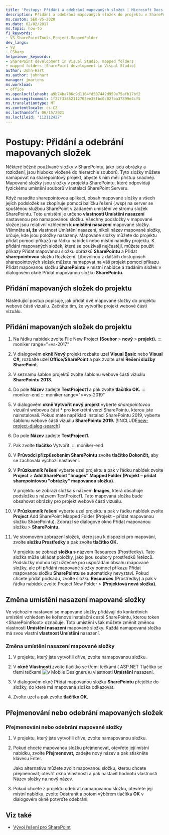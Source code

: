 ```yaml
---
title: 'Postupy: Přidání a odebrání mapovaných složek | Microsoft Docs'
description: Přidání a odebrání mapovaných složek do projektu v SharePointu  Změňte umístění nasazení mapované složky. Přejmenujte nebo odeberte mapované složky.
ms.custom: SEO-VS-2020
ms.date: 02/02/2017
ms.topic: how-to
f1_keywords:
- VS.SharePointTools.Project.MappedFolder
dev_langs:
- VB
- CSharp
helpviewer_keywords:
- SharePoint development in Visual Studio, mapped folders
- mapped folders [SharePoint development in Visual Studio]
author: John-Hart
ms.author: johnhart
manager: jmartens
ms.workload:
- office
ms.openlocfilehash: a9b74ba786c9d1104fd507442d959e75afb17bf2
ms.sourcegitcommit: 1f27f33852112702ee35fbc0c02fba37899e4cf5
ms.translationtype: MT
ms.contentlocale: cs-CZ
ms.lasthandoff: 06/15/2021
ms.locfileid: "112112427"
---
```

# <a name="how-to-add-and-remove-mapped-folders"></a>Postupy: Přidání a odebrání mapovaných složek

  Některé běžně používané složky v SharePointu, jako jsou obrázky a rozložení, jsou hluboko vložené do hierarchie souborů. Tyto složky můžete namapovat na sharepointový projekt, abyste k nim měli přístup snadněji. Mapované složky jsou složky v projektu SharePointu, které odpovídají fyzickému umístění souborů v instalaci SharePoint Serveru.

 Když nasadíte sharepointovou aplikaci, obsah mapované složky a všech jejích podsložek se zkopíruje pomocí balíčku řešení (.wsp) na server se spuštěnou službou SharePoint v zadaném umístění ve stromu složek SharePointu. Toto umístění je určeno **vlastností Umístění nasazení** nastavenou pro namapovanou složku. Všechny podsložky v mapované složce jsou relativní vzhledem **k umístění nasazení** mapované složky. Všimněte **si, že** vlastnost Umístění nasazení, nikoli název mapované složky, určuje, kde jsou položky nasazeny.
Mapované složky můžete do projektu přidat pomocí příkazů na řádku nabídek nebo místní nabídky projektu. K přidání mapovaných složek, které se používají nejčastěji, můžete použít příkazy Přidat mapovanou složku obrázků **SharePointu** a Přidat **sharepointovou** složku Rozložení. Libovolnou z dalších dostupných sharepointových složek můžete namapovat na váš projekt pomocí příkazu Přidat mapovanou složku **SharePointu** v místní nabídce a zadáním složek v dialogovém okně Přidat mapovanou složku **SharePointu.**

## <a name="add-mapped-folders-to-a-project"></a>Přidání mapovaných složek do projektu

 Následující postup popisuje, jak přidat dvě mapované složky do projektu webové části vizuálu. Začněte tím, že vytvoříte projekt webové části vizuálu.

## <a name="to-add-mapped-folders-to-a-project"></a>Přidání mapovaných složek do projektu

1. Na řádku nabídek zvolte File New Project **(Soubor**  >  **nový**  >  **projekt).**
::: moniker range="=vs-2017"
2. V dialogovém **okně Nový** projekt rozbalte uzel **Visual Basic** nebo **Visual C#,** rozbalte uzel **Office/SharePoint** a pak zvolte uzel **Řešení služby SharePoint.**

3. V seznamu šablon projektů zvolte šablonu webové části vizuálu **SharePointu 2013.**

4. Do pole **Název** zadejte **TestProject1** a pak zvolte **tlačítko OK.**
::: moniker-end
::: moniker range=">=vs-2019"
2. V dialogovém **okně Vytvořit nový projekt** vyberte *sharepointovou* vizuální webovou část * pro konkrétní verzi SharePointu, kterou jste nainstalovali. Pokud máte například instalaci SharePointu 2019, vyberte šablonu webové části vizuálu **SharePointu 2019.**
    [!INCLUDE[new-project-dialog-search](../sharepoint/includes/new-project-dialog-search-md.md)]

3. Do pole **Název** zadejte **TestProject1.**
4. Pak zvolte **tlačítko** Vytvořit.
::: moniker-end

5. V **Průvodci přizpůsobením SharePointu** zvolte **tlačítko Dokončit,** aby se zachovala výchozí nastavení.

6. V **Průzkumník řešení** vyberte uzel projektu a pak v řádku nabídek zvolte **Project**  >  **Add SharePoint "Images" Mapped Folder (Projekt – přidat sharepointovou "obrázky" mapovanou složku).**

     V projektu se zobrazí složka s názvem **Images,** která obsahuje podsložku s názvem TestProject1. Tato mapovaná složka bude obsahovat obrázky pro projekt webové části vizuálu.

7. V **Průzkumník řešení** vyberte uzel projektu a pak v řádku nabídek zvolte **Project** Add SharePoint Mapped Folder (Projekt – přidat mapovanou složku SharePointu). Zobrazí se dialogové okno Přidat mapovanou složku  >   **SharePointu.**

8. Ve stromovém zobrazení složek, které jsou k dispozici pro mapování, zvolte **složku Prostředky** a pak zvolte **tlačítko OK.**

     V projektu se zobrazí **složka s** názvem Resources (Prostředky). Tato složka může ukládat položky, jako jsou soubory prostředků řetězců. Podsložky mohou být užitečné pro uspořádání obsahu mapované složky, ale při přidání mapované složky pomocí příkazu Přidat mapovanou složku **SharePointu** se automaticky nevystaví. Pokud chcete přidat podsadu, zvolte složku **Resources** (Prostředky) a pak v řádku nabídek zvolte Project New Folder   >  **(Projektová nová složka).**

## <a name="change-the-deployment-location-of-a-mapped-folder"></a>Změna umístění nasazení mapované složky

 Ve výchozím nastavení se mapované složky přidávají do konkrétních umístění vzhledem ke kořenové instalační cestě SharePointu, kterou token \<SharePointRoot> označuje. Toto umístění však můžete změnit změnou vlastnosti **Umístění nasazení** mapované složky. Každá namapovaná složka má svou vlastní **vlastnost Umístění** nasazení.

### <a name="to-change-the-deployment-location-of-a-mapped-folder"></a>Změna umístění nasazení mapované složky

1. V projektu, který jste vytvořili dříve, zvolte namapovanou složku.

2. V **okně Vlastnosti** zvolte tlačítko se třemi tečkami ( ASP.NET Tlačítko se třemi tečkami ![v Mobile Designeru)](../sharepoint/media/mwellipsis.gif "ASP.NET ellipse v Návrháři mobilních aplikací")u vlastnosti **Umístění** nasazení.

3. V dialogovém okně Přidat mapovanou složku **SharePointu** přejděte do složky, do které má mapovaná složka odkazovat.

4. Zvolte uzel a pak zvolte **tlačítko OK.**

## <a name="rename-or-remove-mapped-folders"></a>Přejmenování nebo odebrání mapovaných složek

### <a name="to-rename-or-remove-a-mapped-folder"></a>Přejmenování nebo odebrání mapované složky

1. V projektu, který jste vytvořili dříve, zvolte namapovanou složku.

2. Pokud chcete mapovanou složku přejmenovat, otevřete její místní nabídku, zvolte **Přejmenovat,** zadejte nový název a pak stiskněte klávesu Enter.

     Jako alternativu můžete zvolit mapovanou složku, kterou chcete  přejmenovat, otevřít okno Vlastnosti  a pak nastavit hodnotu vlastnosti Název složky na nový název.

3. Pokud chcete z projektu odebrat namapovanou složku, otevřete její místní nabídku, zvolte Odstranit a potom výběrem tlačítka **OK** v dialogovém okně potvrďte odebrání. 

## <a name="see-also"></a>Viz také

- [Vývoj řešení pro SharePoint](../sharepoint/developing-sharepoint-solutions.md)
